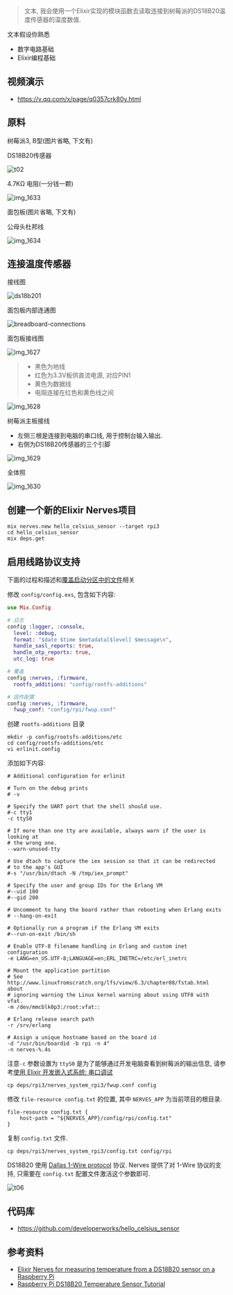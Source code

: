 > 文本, 我会使用一个Elixir实现的模块函数去读取连接到树莓派的DS18B20温度传感器的温度数值.

文本假设你熟悉

- 数字电路基础
- Elixir编程基础

## 视频演示

- https://v.qq.com/x/page/q0357crk80y.html

## 原料

树莓派3, B型(图片省略, 下文有)

DS18B20传感器

![t02](https://cloud.githubusercontent.com/assets/725190/21265400/3b2c75cc-c3dc-11e6-8916-82249d470ba6.png)

4.7KΩ 电阻(一分钱一颗)

![img_1633](https://cloud.githubusercontent.com/assets/725190/21337521/e2d12f74-c6a8-11e6-8963-d4475c8eb5be.png)

面包板(图片省略, 下文有)

公母头杜邦线

![img_1634](https://cloud.githubusercontent.com/assets/725190/21337523/e2d1eb08-c6a8-11e6-8b11-3b5fc24aabd0.png)



## 连接温度传感器

接线图

![ds18b201](https://cloud.githubusercontent.com/assets/725190/21338899/3b202836-c6b5-11e6-9173-b5132200ef61.png)


面包板内部连通图

![breadboard-connections](https://cloud.githubusercontent.com/assets/725190/21265399/3af7eb04-c3dc-11e6-88d1-bc9810191d95.png)

面包板接线图

![img_1627](https://cloud.githubusercontent.com/assets/725190/21337525/e2d22654-c6a8-11e6-8cc3-9fef50419818.png)

> - 黑色为地线
> - 红色为3.3V板供直流电源, 对应PIN1
> - 黄色为数据线
> - 电阻连接在红色和黄色线之间

![img_1628](https://cloud.githubusercontent.com/assets/725190/21337526/e2d48840-c6a8-11e6-9401-0367aedef70b.png)


树莓派主板接线
- 左侧三根是连接到电脑的串口线, 用于控制台输入输出.
- 右侧为DS18B20传感器的三个引脚

![img_1629](https://cloud.githubusercontent.com/assets/725190/21337524/e2d1f45e-c6a8-11e6-90d5-14c137c1068d.png)

全体照

![img_1630](https://cloud.githubusercontent.com/assets/725190/21337522/e2d1cc86-c6a8-11e6-97e0-1acc1e6a5709.png)


## 创建一个新的Elixir Nerves项目

```
mix nerves.new hello_celsius_sensor --target rpi3
cd hello_celsius_sensor
mix deps.get
```

## 启用线路协议支持

下面的过程和描述和[覆盖启动分区中的文件](https://hexdocs.pm/nerves/advanced-configuration.html#overwriting-files-in-the-boot-partition)相关

修改 `config/config.exs`, 包含如下内容:

```elixir
use Mix.Config

# 日志
config :logger, :console,
  level: :debug,
  format: "$date $time $metadata[$level] $message\n",
  handle_sasl_reports: true,
  handle_otp_reports: true,
  utc_log: true

# 覆盖
config :nerves, :firmware,
  rootfs_additions: "config/rootfs-additions"

# 固件配置
config :nerves, :firmware,
  fwup_conf: "config/rpi/fwup.conf"
```

创建 `rootfs-additions` 目录

```
mkdir -p config/rootsfs-additions/etc
cd config/rootsfs-additions/etc
vi erlinit.config
```

添加如下内容:

```
# Additional configuration for erlinit

# Turn on the debug prints
# -v

# Specify the UART port that the shell should use.
#-c tty1
-c ttyS0

# If more than one tty are available, always warn if the user is looking at
# the wrong one.
--warn-unused-tty

# Use dtach to capture the iex session so that it can be redirected
# to the app's GUI
#-s "/usr/bin/dtach -N /tmp/iex_prompt"

# Specify the user and group IDs for the Erlang VM
#--uid 100
#--gid 200

# Uncomment to hang the board rather than rebooting when Erlang exits
# --hang-on-exit

# Optionally run a program if the Erlang VM exits
#--run-on-exit /bin/sh

# Enable UTF-8 filename handling in Erlang and custom inet configuration
-e LANG=en_US.UTF-8;LANGUAGE=en;ERL_INETRC=/etc/erl_inetrc

# Mount the application partition
# See http://www.linuxfromscratch.org/lfs/view/6.3/chapter08/fstab.html about
# ignoring warning the Linux kernel warning about using UTF8 with vfat.
-m /dev/mmcblk0p3:/root:vfat::

# Erlang release search path
-r /srv/erlang

# Assign a unique hostname based on the board id
-d "/usr/bin/boardid -b rpi -n 4"
-n nerves-%.4s
```

注意`-c` 参数设置为 `ttyS0` 是为了能够通过开发电脑查看到树莓派的输出信息, 请参考[使用 Elixir 开发嵌入式系统: 串口调试](https://segmentfault.com/a/1190000007785009)

```
cp deps/rpi3/nerves_system_rpi3/fwup.conf config
```

修改 `file-resource config.txt` 的位置, 其中 `NERVES_APP` 为当前项目的根目录.

```
file-resource config.txt {
    host-path = "${NERVES_APP}/config/rpi/config.txt"
}
```

复制 `config.txt` 文件.

```
cp deps/rpi3/nerves_system_rpi3/config.txt config/rpi
```

DS18B20 使用 [Dallas 1-Wire protocol](https://en.wikipedia.org/wiki/1-Wire) 协议. Nerves 提供了对 1-Wire 协议的支持, 只需要在 `config.txt` 配置文件激活这个参数即可.

![t06](https://cloud.githubusercontent.com/assets/725190/21265403/3b3472a4-c3dc-11e6-9a58-7f0bdcad64ac.png)


## 代码库

- https://github.com/developerworks/hello_celsius_sensor

## 参考资料

- [Elixir Nerves for measuring temperature from a DS18B20 sensor on a Raspberry Pi](http://www.carstenblock.org/post/project-excelsius/)
- [Raspberry Pi DS18B20 Temperature Sensor Tutorial](https://www.youtube.com/watch?v=aEnS0-Jy2vE)

